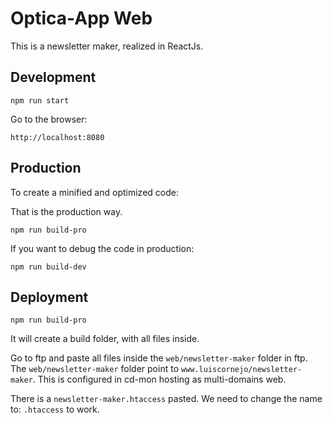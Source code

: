 # Optica-App Web

This is a newsletter maker, realized in ReactJs.

## Development

```
npm run start
```

Go to the browser:

```
http://localhost:8080
```

## Production

To create a minified and optimized code:

That is the production way.

```
npm run build-pro
```

If you want to debug the code in production:

```
npm run build-dev
```

## Deployment

```
npm run build-pro
```

It will create a build folder, with all files inside.

Go to ftp and paste all files inside the `web/newsletter-maker` folder in ftp.
The `web/newsletter-maker` folder point to `www.luiscornejo/newsletter-maker`. This is configured in cd-mon hosting as multi-domains web.

There is a `newsletter-maker.htaccess` pasted. We need to change the name to: `.htaccess` to work.
